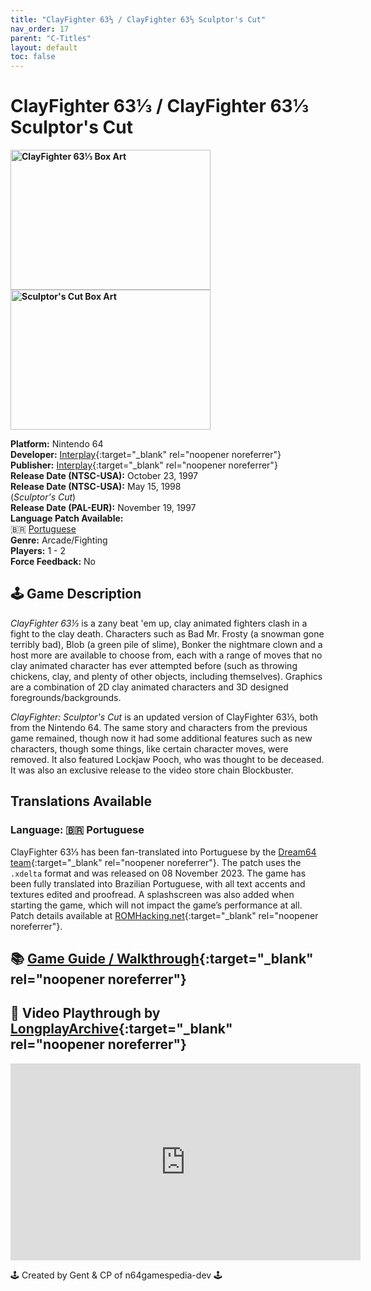 ```yaml
---
title: "ClayFighter 63⅓ / ClayFighter 63⅓ Sculptor's Cut"
nav_order: 17
parent: "C-Titles"
layout: default
toc: false
---
```


# ClayFighter 63⅓ / ClayFighter 63⅓ Sculptor's Cut
<b>
<img src="https://images.launchbox-app.com/a5c1b9e0-743c-4978-af49-987f38595ea9.jpg" alt="ClayFighter 63⅓ Box Art" width="320" height="224" />
<img src="https://images.launchbox-app.com/659e489d-5498-4d33-901c-eed5765e81b4.jpg" alt="Sculptor's Cut Box Art" width="320" height="224" />
</b>

**Platform:** Nintendo 64  
**Developer:** [Interplay](https://en.wikipedia.org/wiki/Interplay_Entertainment){:target="_blank" rel="noopener noreferrer"}  
**Publisher:** [Interplay](https://en.wikipedia.org/wiki/Interplay_Entertainment){:target="_blank" rel="noopener noreferrer"}  
**Release Date (NTSC-USA):** October 23, 1997  
**Release Date (NTSC-USA):** May 15, 1998  
(*Sculptor's Cut*)  
**Release Date (PAL-EUR):** November 19, 1997  
**Language Patch Available:**  
🇧🇷 [Portuguese](#language-portuguese)  
**Genre:** Arcade/Fighting  
**Players:** 1 - 2  
**Force Feedback:** No

## 🕹️ Game Description
*ClayFighter 63⅓* is a zany beat 'em up, clay animated fighters clash in a fight to the clay death. Characters such as Bad Mr. Frosty (a snowman gone terribly bad), Blob (a green pile of slime), Bonker the nightmare clown and a host more are available to choose from, each with a range of moves that no clay animated character has ever attempted before (such as throwing chickens, clay, and plenty of other objects, including themselves). Graphics are a combination of 2D clay animated characters and 3D designed foregrounds/backgrounds.

*ClayFighter: Sculptor's Cut* is an updated version of ClayFighter 63⅓, both from the Nintendo 64. The same story and characters from the previous game remained, though now it had some additional features such as new characters, though some things, like certain character moves, were removed. It also featured Lockjaw Pooch, who was thought to be deceased. It was also an exclusive release to the video store chain Blockbuster.

## <span id="translations-available">Translations Available</span>
### <span id="language-portuguese">Language: 🇧🇷 Portuguese</span>
ClayFighter 63⅓ has been fan-translated into Portuguese by the [Dream64 team](https://www.romhacking.net/community/7291/){:target="_blank" rel="noopener noreferrer"}. The patch uses the `.xdelta` format and was released on 08 November 2023. The game has been fully translated into Brazilian Portuguese, with all text accents and textures edited and proofread. A splashscreen was also added when starting the game, which will not impact the game’s performance at all. Patch details available at [ROMHacking.net](https://www.romhacking.net/translations/7095/){:target="_blank" rel="noopener noreferrer"}.

## 📚 [Game Guide / Walkthrough](https://gamefaqs.gamespot.com/n64/196934-clayfighter-63-1-3/faqs/3177){:target="_blank" rel="noopener noreferrer"}

## 🎥 Video Playthrough by [LongplayArchive](https://www.youtube.com/channel/UCM8XzXipyTsylZ_WsGKmdKQ){:target="_blank" rel="noopener noreferrer"}  
<iframe width="560" height="315" src="https://www.youtube.com/embed/wRA9Oszsdng" title="YouTube video player" frameborder="0" allowfullscreen></iframe>

🕹️ Created by Gent & CP of n64gamespedia-dev 🕹️

<!-- Vault Format: n64gamespedia-dev -->
<!-- Protocol Source: _vault-specs/format-protocol.md -->
